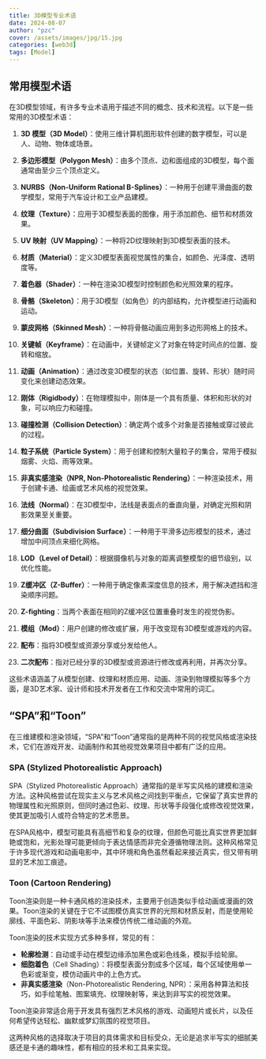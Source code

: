 ```yaml
---
title: 3D模型专业术语
date: 2024-08-07
author: "pzc"
cover: /assets/images/jpg/15.jpg
categories: [web3d]
tags: [Model]
---
```

## 常用模型术语
在3D模型领域，有许多专业术语用于描述不同的概念、技术和流程。以下是一些常用的3D模型术语：

1. **3D 模型（3D Model）**：使用三维计算机图形软件创建的数字模型，可以是人、动物、物体或场景。

2. **多边形模型（Polygon Mesh）**：由多个顶点、边和面组成的3D模型，每个面通常由至少三个顶点定义。

3. **NURBS（Non-Uniform Rational B-Splines）**：一种用于创建平滑曲面的数学模型，常用于汽车设计和工业产品建模。

4. **纹理（Texture）**：应用于3D模型表面的图像，用于添加颜色、细节和材质效果。

5. **UV 映射（UV Mapping）**：一种将2D纹理映射到3D模型表面的技术。

6. **材质（Material）**：定义3D模型表面视觉属性的集合，如颜色、光泽度、透明度等。

7. **着色器（Shader）**：一种在渲染3D模型时控制颜色和光照效果的程序。

8. **骨骼（Skeleton）**：用于3D模型（如角色）的内部结构，允许模型进行动画和运动。

9. **蒙皮网格（Skinned Mesh）**：一种将骨骼动画应用到多边形网格上的技术。

10. **关键帧（Keyframe）**：在动画中，关键帧定义了对象在特定时间点的位置、旋转和缩放。

11. **动画（Animation）**：通过改变3D模型的状态（如位置、旋转、形状）随时间变化来创建动态效果。

12. **刚体（Rigidbody）**：在物理模拟中，刚体是一个具有质量、体积和形状的对象，可以响应力和碰撞。

13. **碰撞检测（Collision Detection）**：确定两个或多个对象是否接触或穿过彼此的过程。

14. **粒子系统（Particle System）**：用于创建和控制大量粒子的集合，常用于模拟烟雾、火焰、雨等效果。

15. **非真实感渲染（NPR, Non-Photorealistic Rendering）**：一种渲染技术，用于创建卡通、绘画或艺术风格的视觉效果。

16. **法线（Normal）**：在3D模型中，法线是表面点的垂直向量，对确定光照和阴影效果至关重要。

17. **细分曲面（Subdivision Surface）**：一种用于平滑多边形模型的技术，通过增加中间顶点来细化网格。

18. **LOD（Level of Detail）**：根据摄像机与对象的距离调整模型的细节级别，以优化性能。

19. **Z缓冲区（Z-Buffer）**：一种用于确定像素深度信息的技术，用于解决遮挡和渲染顺序问题。

20. **Z-fighting**：当两个表面在相同的Z缓冲区位置重叠时发生的视觉伪影。

21. **模组（Mod）**：用户创建的修改或扩展，用于改变现有3D模型或游戏的内容。

22. **配布**：指将3D模型或资源分享或分发给他人。

23. **二次配布**：指对已经分享的3D模型或资源进行修改或再利用，并再次分享。

这些术语涵盖了从模型创建、纹理和材质应用、动画、渲染到物理模拟等多个方面，是3D艺术家、设计师和技术开发者在工作和交流中常用的词汇。

## “SPA”和“Toon”
在三维建模和渲染领域，“SPA”和“Toon”通常指的是两种不同的视觉风格或渲染技术，它们在游戏开发、动画制作和其他视觉效果项目中都有广泛的应用。

### SPA (Stylized Photorealistic Approach)
SPA（Stylized Photorealistic Approach）通常指的是半写实风格的建模和渲染方法。这种风格尝试在现实主义与艺术风格之间找到平衡点，它保留了真实世界的物理属性和光照原则，但同时通过色彩、纹理、形状等手段强化或修改视觉效果，使其更加吸引人或符合特定的艺术愿景。

在SPA风格中，模型可能具有高细节和复杂的纹理，但颜色可能比真实世界更加鲜艳或饱和，光影处理可能更倾向于表达情感而非完全遵循物理法则。这种风格常见于许多现代游戏和动画电影中，其中环境和角色虽然看起来接近真实，但又带有明显的艺术加工痕迹。

### Toon (Cartoon Rendering)
Toon渲染则是一种卡通风格的渲染技术，主要用于创造类似手绘动画或漫画的效果。Toon渲染的关键在于它不试图模仿真实世界的光照和材质反射，而是使用轮廓线、平面色彩、阴影块等手法来模仿传统二维动画的外观。

Toon渲染的技术实现方式多种多样，常见的有：
- **轮廓检测**：自动或手动在模型边缘添加黑色或彩色线条，模拟手绘轮廓。
- **细胞着色**（Cell Shading）：将模型表面分割成多个区域，每个区域使用单一色彩或渐变，模仿动画片中的上色方式。
- **非真实感渲染**（Non-Photorealistic Rendering, NPR）：采用各种算法和技巧，如手绘笔触、图案填充、纹理映射等，来达到非写实的视觉效果。

Toon渲染非常适合用于开发具有强烈艺术风格的游戏、动画短片或长片，以及任何希望传达轻松、幽默或梦幻氛围的视觉项目。

这两种风格的选择取决于项目的具体需求和目标受众，无论是追求半写实的细腻美感还是卡通的趣味性，都有相应的技术和工具来实现。